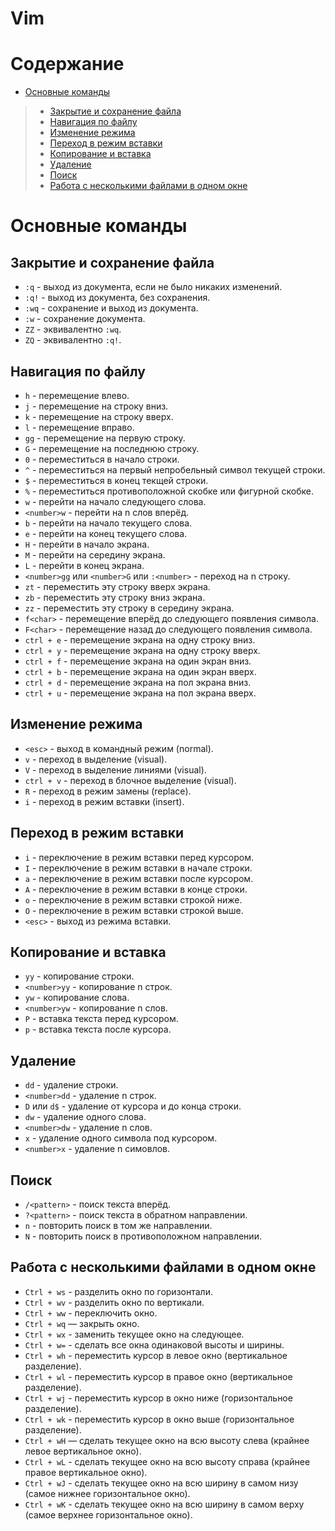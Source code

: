 # Vim

# Содержание

* [Основные команды](#основные-команды)
> * [Закрытие и сохранение файла](#закрытие-и-сохранение-файла)
> * [Навигация по файлу](#навигация-по-файлу)
> * [Изменение режима](#изменение-режима)
> * [Переход в режим вставки](#переход-в-режим-вставки)
> * [Копирование и вставка](#копирование-и-вставка)
> * [Удаление](#удаление)
> * [Поиск](#поиск)
> * [Работа с несколькими файлами в одном окне](#работа-с-несколькими-файлами-в-одном-окне)

# Основные команды

## Закрытие и сохранение файла
* `:q` - выход из документа, если не было никаких изменений.
* `:q!` - выход из документа, без сохранения.
* `:wq` - сохранение и выход из документа.
* `:w` - сохранение документа.
* `ZZ` - эквивалентно `:wq`.
* `ZQ` - эквивалентно `:q!`.


## Навигация по файлу
* `h` - перемещение влево.
* `j` - перемещение на строку вниз.
* `k` - перемещение на строку вверх.
* `l` - перемещение вправо.
* `gg` - перемещение на первую строку.
* `G` - перемещение на последнюю строку.
* `0` - переместиться в начало строки.
* `^` - переместиться на первый непробельный символ текущей строки.
* `$` - переместиться в конец текщей строки.
* `%` - переместиться противоположной скобке или фигурной скобке.
* `w` - перейти на начало следующего слова.
* `<number>w` - перейти на n слов вперёд.
* `b` - перейти на начало текущего слова.
* `e` - перейти на конец текущего слова.
* `H` - перейти в начало экрана.
* `M` - перейти на середину экрана.
* `L` - перейти в конец экрана.
* `<number>gg` или `<number>G` или `:<number>` - переход на n строку.
* `zt` - переместить эту строку вверх экрана.
* `zb` - переместить эту строку вниз экрана.
* `zz` - переместить эту строку в середину экрана.
* `f<char>` - перемещение вперёд до следующего появления символа.
* `F<char>` - перемещение назад до следующего появления символа.
* `ctrl + e` - перемещение экрана на одну строку вниз.
* `ctrl + y` - перемещение экрана на одну строку вверх.
* `ctrl + f` - перемещение экрана на один экран вниз.
* `ctrl + b` - перемещение экрана на один экран вверх.
* `ctrl + d` - перемещение экрана на пол экрана вниз.
* `ctrl + u` - перемещение экрана на пол экрана вверх.


## Изменение режима
* `<esc>` - выход в командный режим (normal).
* `v` - переход в выделение (visual).
* `V` - переход в выделение линиями (visual).
* `ctrl + v` - переход в блочное выделение (visual).
* `R` - переход в режим замены (replace).
* `i` - переход в режим вставки (insert).


## Переход в режим вставки
* `i` - переключение в режим вставки перед курсором.
* `I` - переключение в режим вставки в начале строки.
* `a` - переключение в режим вставки после курсором.
* `A` - переключение в режим вставки в конце строки.
* `o` - переключение в режим вставки строкой ниже.
* `O` - переключение в режим вставки строкой выше.
* `<esc>` - выход из режима вставки.


## Копирование и вставка
* `yy` - копирование строки.
* `<number>yy` - копирование n строк.
* `yw` - копирование слова.
* `<number>yw` - копирование n слов.
* `P` - вставка текста перед курсором.
* `p` - вставка текста после курсора.


## Удаление
* `dd` - удаление строки.
* `<number>dd` - удаление n строк.
* `D` или `d$` - удаление от курсора и до конца строки.
* `dw` - удаление одного слова.
* `<number>dw` - удаление n слов.
* `x` - удаление одного символа под курсором.
* `<number>x` - удаление n симовлов.


## Поиск
* `/<pattern>` - поиск текста вперёд.
* `?<pattern>` - поиск текста в обратном направлении.
* `n` - повторить поиск в том же направлении.
* `N` - повторить поиск в противоположном направлении.


## Работа с несколькими файлами в одном окне
* `Ctrl + ws` - разделить окно по горизонтали.
* `Ctrl + wv` - разделить окно по вертикали.
* `Ctrl + ww` - переключить окно.
* `Ctrl + wq` — закрыть окно.
* `Ctrl + wx` - заменить текущее окно на следующее.
* `Ctrl + w=` - сделать все окна одинаковой высоты и ширины.
* `Ctrl + wh` - переместить курсор в левое окно (вертикальное разделение).
* `Ctrl + wl` - переместить курсор в правое окно (вертикальное разделение).
* `Ctrl + wj` - переместить курсор в окно ниже (горизонтальное разделение).
* `Ctrl + wk` - переместить курсор в окно выше (горизонтальное разделение).
* `Ctrl + wH` — сделать текущее окно на всю высоту слева (крайнее левое вертикальное окно).
* `Ctrl + wL` - сделать текущее окно на всю высоту справа (крайнее правое вертикальное окно).
* `Ctrl + wJ` - сделать текущее окно на всю ширину в самом низу (самое нижнее горизонтальное окно).
* `Ctrl + wK` - сделать текущее окно на всю ширину в самом верху (самое верхнее горизонтальное окно).

